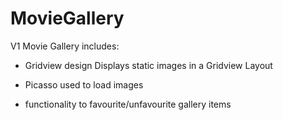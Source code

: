 # MovieGallery

V1 Movie Gallery includes:

- Gridview design
  Displays static images in a Gridview Layout
  
- Picasso used to load images 
- functionality to favourite/unfavourite gallery items
